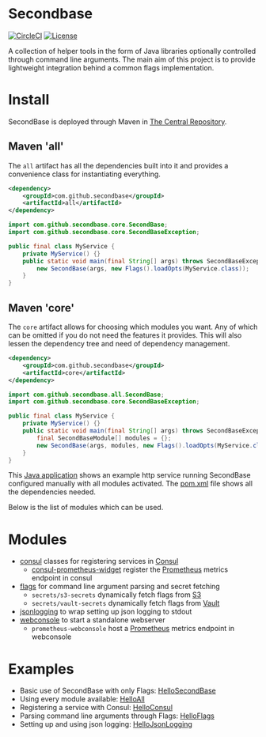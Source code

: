 # Secondbase

[![CircleCI](https://circleci.com/gh/secondbase/secondbase/tree/master.svg?style=shield)](https://circleci.com/gh/secondbase/secondbase/tree/master)
[![License](https://img.shields.io/badge/License-Apache%202.0-blue.svg)](https://opensource.org/licenses/Apache-2.0)

A collection of helper tools in the form of Java libraries optionally
controlled through command line arguments. The main aim of this project is to
provide lightweight integration behind a common flags implementation.

# Install

SecondBase is deployed through Maven in [The Central Repository](http://central.sonatype.org/).

## Maven 'all'

The `all` artifact has all the dependencies built into it and provides a convenience class for
instantiating everything.

```xml
<dependency>
    <groupId>com.github.secondbase</groupId>
    <artifactId>all</artifactId>
</dependency>
```

```java
import com.github.secondbase.core.SecondBase;
import com.github.secondbase.core.SecondBaseException;

public final class MyService {
    private MyService() {}
    public static void main(final String[] args) throws SecondBaseException {
        new SecondBase(args, new Flags().loadOpts(MyService.class));
    }
}
```

## Maven 'core'

The `core` artifact allows for choosing which modules you want. Any of which can be omitted if you
do not need the features it provides. This will also lessen the dependency tree and need of
dependency management.

```xml
<dependency>
    <groupId>com.github.secondbase</groupId>
    <artifactId>core</artifactId>
</dependency>
```

```java
import com.github.secondbase.all.SecondBase;
import com.github.secondbase.core.SecondBaseException;

public final class MyService {
    private MyService() {}
    public static void main(final String[] args) throws SecondBaseException, IOException {
        final SecondBaseModule[] modules = {};
        new SecondBase(args, modules, new Flags().loadOpts(MyService.class));
    }
}
```

This [Java application](example/src/main/java/com/github/secondbase/example/main/HelloAll.java) shows an
example http service running SecondBase configured manually with all modules activated. The
[pom.xml](example/pom.xml) file shows all the dependencies needed.

Below is the list of modules which can be used.

# Modules

* [consul](consul) classes for registering services in [Consul](https://www.consul.io/)
    * [consul-prometheus-widget](consul-prometheus-widget) register the
    [Prometheus](https://prometheus.io/) metrics endpoint in consul
* [flags](flags) for command line argument parsing and secret fetching
    * `secrets/s3-secrets` dynamically fetch flags from [S3](https://aws.amazon.com/s3/)
    * `secrets/vault-secrets` dynamically fetch flags from [Vault](https://www.vaultproject.io/)
* [jsonlogging](jsonlogging) to wrap setting up json logging to stdout
* [webconsole](webconsole) to start a standalone webserver
    * `prometheus-webconsole` host a [Prometheus](https://prometheus.io/) metrics endpoint in
    webconsole

# Examples

* Basic use of SecondBase with only Flags:
[HelloSecondBase](example/src/main/java/com/github/secondbase/example/main/HelloSecondBase.java)
* Using every module available:
[HelloAll](example/src/main/java/com/github/secondbase/example/main/HelloAll.java)
* Registering a service with Consul:
[HelloConsul](example/src/main/java/com/github/secondbase/example/main/HelloConsul.java)
* Parsing command line arguments through Flags:
[HelloFlags](example/src/main/java/com/github/secondbase/example/main/HelloFlags.java)
* Setting up and using json logging:
[HelloJsonLogging](example/src/main/java/com/github/secondbase/example/main/HelloJsonLogging.java)
